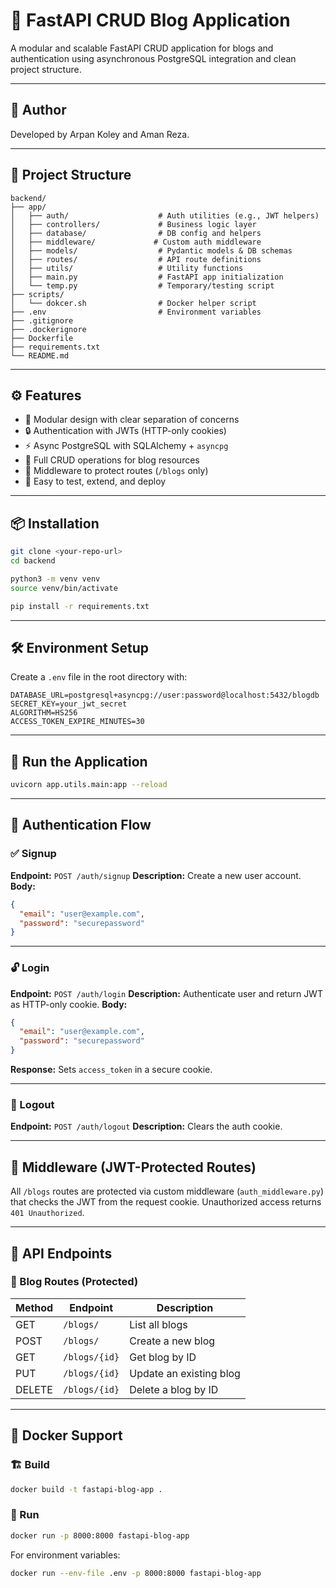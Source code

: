 


# 🚀 FastAPI CRUD Blog Application

A modular and scalable FastAPI CRUD application for blogs and authentication using asynchronous PostgreSQL integration and clean project structure.

---

## 👤 Author

Developed by Arpan Koley and Aman Reza.

---

## 🧱 Project Structure

```
backend/
├── app/
│   ├── auth/                    # Auth utilities (e.g., JWT helpers)
│   ├── controllers/             # Business logic layer
│   ├── database/                # DB config and helpers
│   ├── middleware/             # Custom auth middleware
│   ├── models/                  # Pydantic models & DB schemas
│   ├── routes/                  # API route definitions
│   ├── utils/                   # Utility functions
│   ├── main.py                  # FastAPI app initialization
│   └── temp.py                  # Temporary/testing script
├── scripts/
│   └── dokcer.sh                # Docker helper script
├── .env                         # Environment variables
├── .gitignore
├── .dockerignore
├── Dockerfile
├── requirements.txt
└── README.md
```

---

## ⚙️ Features

* 🧩 Modular design with clear separation of concerns
* 🔒 Authentication with JWTs (HTTP-only cookies)
* ⚡ Async PostgreSQL with SQLAlchemy + `asyncpg`
* 🔁 Full CRUD operations for blog resources
* 🔐 Middleware to protect routes (`/blogs` only)
* 🧪 Easy to test, extend, and deploy

---

## 📦 Installation

```bash
git clone <your-repo-url>
cd backend

python3 -m venv venv
source venv/bin/activate

pip install -r requirements.txt
```

---

## 🛠️ Environment Setup

Create a `.env` file in the root directory with:

```env
DATABASE_URL=postgresql+asyncpg://user:password@localhost:5432/blogdb
SECRET_KEY=your_jwt_secret
ALGORITHM=HS256
ACCESS_TOKEN_EXPIRE_MINUTES=30
```

---

## 🏃 Run the Application

```bash
uvicorn app.utils.main:app --reload
```

---

## 🔐 Authentication Flow

### ✅ Signup

**Endpoint:** `POST /auth/signup`
**Description:** Create a new user account.
**Body:**

```json
{
  "email": "user@example.com",
  "password": "securepassword"
}
```

---

### 🔓 Login

**Endpoint:** `POST /auth/login`
**Description:** Authenticate user and return JWT as HTTP-only cookie.
**Body:**

```json
{
  "email": "user@example.com",
  "password": "securepassword"
}
```

**Response:** Sets `access_token` in a secure cookie.

---

### 🚪 Logout

**Endpoint:** `POST /auth/logout`
**Description:** Clears the auth cookie.

---

## 🔐 Middleware (JWT-Protected Routes)

All `/blogs` routes are protected via custom middleware (`auth_middleware.py`) that checks the JWT from the request cookie. Unauthorized access returns `401 Unauthorized`.

---

## 📌 API Endpoints

### 📝 Blog Routes (Protected)

| Method | Endpoint      | Description             |
| ------ | ------------- | ----------------------- |
| GET    | `/blogs/`     | List all blogs          |
| POST   | `/blogs/`     | Create a new blog       |
| GET    | `/blogs/{id}` | Get blog by ID          |
| PUT    | `/blogs/{id}` | Update an existing blog |
| DELETE | `/blogs/{id}` | Delete a blog by ID     |

---

## 🐳 Docker Support

### 🏗️ Build

```bash
docker build -t fastapi-blog-app .
```

### 🚀 Run

```bash
docker run -p 8000:8000 fastapi-blog-app
```

For environment variables:

```bash
docker run --env-file .env -p 8000:8000 fastapi-blog-app
```
